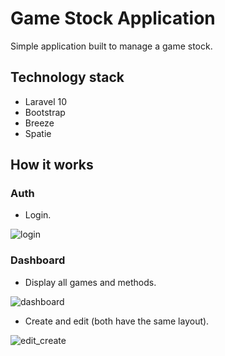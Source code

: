 <h1> Game Stock Application</h1>

Simple application built to manage a game stock.

## Technology stack
* Laravel 10
* Bootstrap
* Breeze
* Spatie

## How it works

### Auth

* Login.

![login](https://github.com/vsouzaa/gamestock-app/assets/111457616/f71f641e-5f51-476b-a0c1-4f20fb778a75)


### Dashboard

* Display all games and methods.

![dashboard](https://github.com/vsouzaa/gamestock-app/assets/111457616/fda0beb2-2fb6-41a1-8c58-448b3641f8fb)

* Create and edit (both have the same layout).

![edit_create](https://github.com/vsouzaa/gamestock-app/assets/111457616/10b59c20-abe7-42ef-8922-ecc6fba5c7df)







